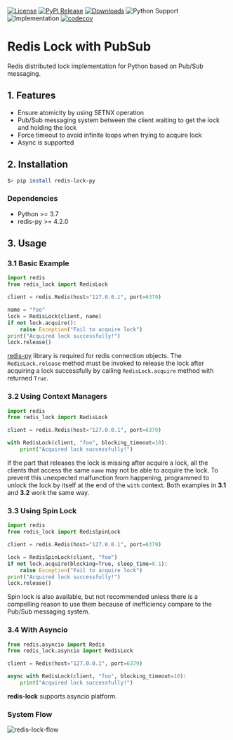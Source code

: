 [![License](https://img.shields.io/badge/license-MIT-lightgray.svg)](./LICENSE)
[![PyPI Release](https://img.shields.io/pypi/v/redis-lock-py)](https://pypi.org/project/redis-lock-py/)
[![Downloads](https://static.pepy.tech/badge/redis-lock-py)](https://pepy.tech/project/redis-lock-py)
![Python Support](https://img.shields.io/pypi/pyversions/redis-lock-py)
![Implementation](https://img.shields.io/pypi/implementation/redis-lock-py.svg)
[![codecov](https://codecov.io/gh/miintto/redis-lock-py/branch/master/graph/badge.svg?token=I9A9JKIWKF)](https://codecov.io/gh/miintto/redis-lock-py)

# Redis Lock with PubSub

Redis distributed lock implementation for Python based on Pub/Sub messaging.

## 1. Features

- Ensure atomicity by using SETNX operation
- Pub/Sub messaging system between the client waiting to get the lock and holding the lock
- Force timeout to avoid infinite loops when trying to acquire lock
- Async is supported

## 2. Installation

```bash
$> pip install redis-lock-py
```

### Dependencies
- Python >= 3.7
- redis-py >= 4.2.0

## 3. Usage

### 3.1 Basic Example

```python
import redis
from redis_lock import RedisLock

client = redis.Redis(host="127.0.0.1", port=6379)

name = "foo"
lock = RedisLock(client, name)
if not lock.acquire():
    raise Exception("Fail to acquire lock")
print("Acquired lock successfully!")
lock.release()
```

[redis-py](https://github.com/redis/redis-py) library is required for redis connection objects.
The `RedisLock.release` method must be invoked to release the lock after acquiring a lock successfully by calling `RedisLock.acquire` method with returned `True`.

### 3.2 Using Context Managers

```python
import redis
from redis_lock import RedisLock

client = redis.Redis(host="127.0.0.1", port=6379)

with RedisLock(client, "foo", blocking_timeout=10):
    print("Acquired lock successfully!")
```

If the part that releases the lock is missing after acquire a lock, 
all the clients that access the same `name` may not be able to acquire the lock.
To prevent this unexpected malfunction from happening, programmed to unlock the lock by itself at the end of the `with` context.
Both examples in **3.1** and **3.2** work the same way.

### 3.3 Using Spin Lock

```python
import redis
from redis_lock import RedisSpinLock

client = redis.Redis(host="127.0.0.1", port=6379)

lock = RedisSpinLock(client, "foo")
if not lock.acquire(blocking=True, sleep_time=0.1):
    raise Exception("Fail to acquire lock")
print("Acquired lock successfully!")
lock.release()
```

Spin lock is also available,
but not recommended unless there is a compelling reason to use them because of inefficiency compare to the Pub/Sub messaging system.

### 3.4 With Asyncio

```python
from redis.asyncio import Redis
from redis_lock.asyncio import RedisLock

client = Redis(host="127.0.0.1", port=6379)

async with RedisLock(client, "foo", blocking_timeout=10):
    print("Acquired lock successfully!")
```

**redis-lock** supports asyncio platform.

### System Flow

![redis-lock-flow](https://user-images.githubusercontent.com/37063580/215324117-ff55fc4e-cc14-42c1-8628-e472adf8b865.png)

